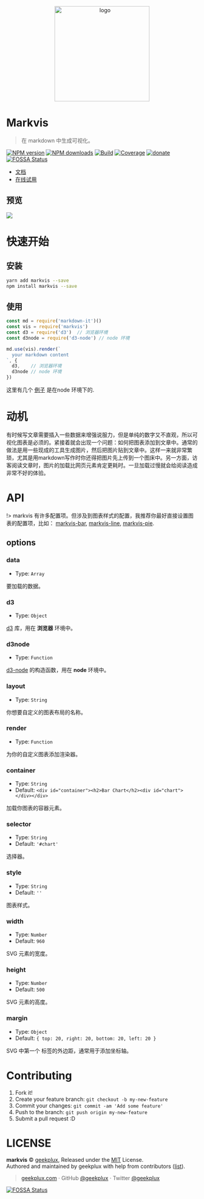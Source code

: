<p align="center">
  <img width="250" src="./markvis-logo.png" alt="logo" />
</p>

# Markvis

> 在 markdown 中生成可视化。

[![NPM version](https://img.shields.io/npm/v/markvis.svg?style=flat-square)](https://npmjs.com/package/markvis) [![NPM downloads](https://img.shields.io/npm/dm/markvis.svg?style=flat-square)](https://npmjs.com/package/markvis) [![Build](https://travis-ci.org/geekplux/markvis.svg?style=flat-square)](https://travis-ci.org/geekplux/markvis) [![Coverage](https://coveralls.io/repos/github/geekplux/markvis/badge.svg?style=flat-square)](https://coveralls.io/github/geekplux/markvis) [![donate](https://img.shields.io/badge/$-donate-ff69b4.svg?maxAge=2592000&style=flat-square)](https://geekplux.github.io/donate)
[![FOSSA Status](https://app.fossa.io/api/projects/git%2Bhttps%3A%2F%2Fgithub.com%2Fgeekplux%2Fmarkvis.svg?type=shield)](https://app.fossa.io/projects/git%2Bhttps%3A%2F%2Fgithub.com%2Fgeekplux%2Fmarkvis?ref=badge_shield)

- [文档](https://markvis.js.org)
- [在线试用](https://markvis-editor.js.org)

## 预览

![](./preview.png)

# 快速开始

## 安装

```bash
yarn add markvis --save
npm install markvis --save
```

## 使用

```js
const md = require('markdown-it')()
const vis = require('markvis')
const d3 = require('d3')  // 浏览器环境
const d3node = require('d3-node') // node 环境

md.use(vis).render(`
  your markdown content
`, {
  d3,    // 浏览器环境
  d3node // node 环境
})
```

这里有几个 [例子](https://github.com/geekplux/markvis/tree/master/examples) 是在node 环境下的.

# 动机

有时候写文章需要插入一些数据来增强说服力，但是单纯的数字又不直观，所以可视化图表是必须的。紧接着就会出现一个问题：如何把图表添加到文章中。通常的做法是用一些现成的工具生成图片，然后把图片贴到文章中。这样一来就非常繁琐，尤其是用markdown写作时你还得把图片先上传到一个图床中。另一方面，访客阅读文章时，图片的加载比网页元素肯定更耗时。一旦加载过慢就会给阅读造成非常不好的体验。

# API

!> markvis 有许多配置项。但涉及到图表样式的配置，我推荐你最好直接设置图表的配置项，比如： [markvis-bar](https://github.com/geekplux/markvis-bar), [markvis-line](https://github.com/geekplux/markvis-line), [markvis-pie](https://github.com/geekplux/markvis-pie).

## options

### data

- Type: `Array`

要加载的数据。

### d3

- Type: `Object`

[d3](https://github.com/d3/d3) 库，用在 **浏览器** 环境中。

### d3node

- Type: `Function`

[d3-node](https://github.com/d3-node/d3-node) 的构造函数，用在 **node** 环境中。

### layout

- Type: `String`

你想要自定义的图表布局的名称。

### render

- Type: `Function`

为你的自定义图表添加渲染器。

### container

- Type: `String`
- Default: `<div id="container"><h2>Bar Chart</h2><div id="chart"></div></div>`

加载你图表的容器元素。

### selector

- Type: `String`
- Default: `'#chart'`

选择器。

### style

- Type: `String`<br>
- Default: `''`

图表样式。

### width

- Type: `Number`<br>
- Default: `960`

SVG 元素的宽度。

### height

- Type: `Number`<br>
- Default: `500`

SVG 元素的高度。

### margin

- Type: `Object`<br>
- Default: `{ top: 20, right: 20, bottom: 20, left: 20 }`

SVG 中第一个 <g> 标签的外边距，通常用于添加坐标轴。


# Contributing

1. Fork it!
2. Create your feature branch: `git checkout -b my-new-feature`
3. Commit your changes: `git commit -am 'Add some feature'`
4. Push to the branch: `git push origin my-new-feature`
5. Submit a pull request :D


# LICENSE

**markvis** © [geekplux](https://github.com/geekplux), Released under the [MIT](./LICENSE) License.<br>
Authored and maintained by geekplux with help from contributors ([list](https://github.com/geekplux/markvis/contributors)).

> [geekplux.com](http://geekplux.com) · GitHub [@geekplux](https://github.com/geekplux) · Twitter [@geekplux](https://twitter.com/geekplux)


[![FOSSA Status](https://app.fossa.io/api/projects/git%2Bhttps%3A%2F%2Fgithub.com%2Fgeekplux%2Fmarkvis.svg?type=large)](https://app.fossa.io/projects/git%2Bhttps%3A%2F%2Fgithub.com%2Fgeekplux%2Fmarkvis?ref=badge_large)

